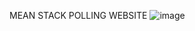 MEAN STACK POLLING WEBSITE
![image](https://github.com/user-attachments/assets/a68c3c5f-7d76-4f25-a4d5-ffdf47c0ac95)

